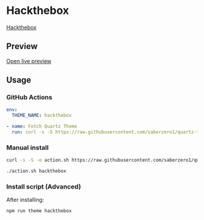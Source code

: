 # Hackthebox

[Hackthebox](https://github.com/golam71)

## Preview

[Open live preview](https://quartz-themes.github.io/hackthebox/)

## Usage

### GitHub Actions

```yaml
env:
  THEME_NAME: hackthebox
```

```yaml
- name: Fetch Quartz Theme
  run: curl -s -S https://raw.githubusercontent.com/saberzero1/quartz-themes/master/action.sh | bash -s -- $THEME_NAME
```

### Manual install

```bash
curl -s -S -o action.sh https://raw.githubusercontent.com/saberzero1/quartz-themes/master/action.sh

./action.sh hackthebox
```

### Install script (Advanced)

After installing:

```bash
npm run theme hackthebox
```
